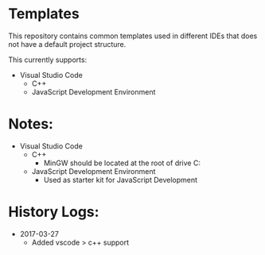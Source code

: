 # Templates
This repository contains common templates used in different IDEs that does not have a default project structure.

This currently supports:
* Visual Studio Code
	- C++
	- JavaScript Development Environment

# Notes:
* Visual Studio Code
	* C++
		- MinGW should be located at the root of drive C:
	* JavaScript Development Environment
		- Used as starter kit for JavaScript Development

# History Logs:
* 2017-03-27
	- Added vscode > c++ support
